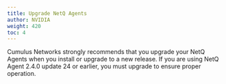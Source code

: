 ```yaml
---
title: Upgrade NetQ Agents
author: NVIDIA
weight: 420
toc: 4
---
```

Cumulus Networks strongly recommends that you upgrade your NetQ Agents when you install or upgrade to a new release. If you are using NetQ Agent 2.4.0 update 24 or earlier, you must upgrade to ensure proper operation.
